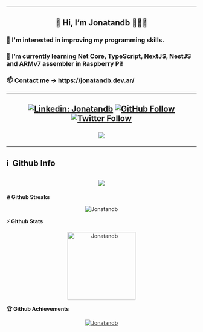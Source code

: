 
---

<h2 align="center">👋 Hi, I’m Jonatandb 👨🏻‍🚀</h2>

<h3>👀 I'm interested in improving my programming skills.</h3>

<h3>🌱 I’m currently learning Net Core, TypeScript, NextJS, NestJS and ARMv7 assembler in Raspberry Pi!</h3>

<h3>📫 Contact me -> https://jonatandb.dev.ar/</h3>

--- 
<h2 align="center">

  [![Linkedin: Jonatandb](https://img.shields.io/badge/LinkedIn-blue?style=flat&logo=linkedin&labelColor=blue&label=Jonatandb&link=https://www.linkedin.com/in/jonatandb/)](https://www.linkedin.com/in/jonatandb/)
  [![GitHub Follow](https://img.shields.io/github/followers/jonatandb?label=Follow%20jonatandb&style=social)](https://github.com/jonatandb)
  [![Twitter Follow](https://img.shields.io/twitter/follow/jonatandb?style=social)](https://twitter.com/jonatandb)
<br>  
  [![](https://visitcount.itsvg.in/api?id=Jonatandb&label=Profile%20Views&pretty=false)](https://visitcount.itsvg.in)

</h2>


---


<h2>
  ℹ️ &nbsp;Github Info
</h2>

<h2 align="center">
  
  ![](https://github-readme-stats.vercel.app/api/top-langs/?username=jonatandb&theme=dark&hide_border=false&include_all_commits=false&count_private=false&layout=compact)
  
</h2>

<summary>
  <b>
    🔥 Github Streaks
  </b>
</summary>

<p align="center">
  <img src="https://github-readme-streak-stats.herokuapp.com/?user=jonatandb&theme=black-ice&hide_border=true&stroke=0000&background=0D1117&ring=e05397&fire=e05397&currStreakLabel=e05397" alt="Jonatandb" />
</p>

<summary>
  <b>
    ⚡ Github Stats
  </b>
</summary>

<p align="center">
  <img height="180em" src="https://github-readme-stats.vercel.app/api?username=jonatandb&hide_border=true&count_private=true&show_icons=true&theme=radical" alt="Jonatandb" align = "center" />
</p>



<summary>
  <b>
    🏆 Github Achievements
  </b>
</summary>

<p align="center">
  <a href="https://github.com/jonatandb">
    <img src="https://github-profile-trophy.vercel.app/?username=jonatandb&margin-w=5&theme=radical" alt="Jonatandb" />
  </a>




<!---
Jonatandb/Jonatandb is a ✨ special ✨ repository because its `README.md` (this file) appears on your GitHub profile.
You can click the Preview link to take a look at your changes.
--->
